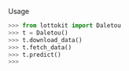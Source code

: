Usage

```python
>>> from lottokit import Daletou
>>> t = Daletou()
>>> t.download_data()
>>> t.fetch_data()
>>> t.predict()
>>>
```


